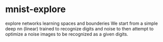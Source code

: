 # mnist-explore
explore networks learning spaces and bounderies
We start from a simple deep nn (linear) trained to recognize digits and noise to then attempt to optimize a noise images to be recognized as a given digits.  
